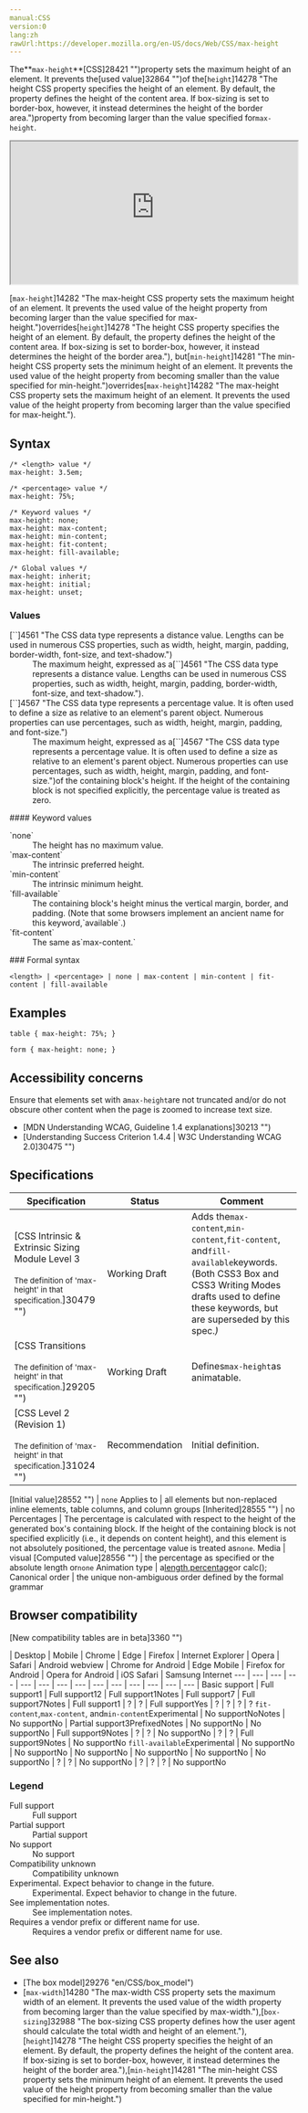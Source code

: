 ```yaml
---
manual:CSS
version:0
lang:zh
rawUrl:https://developer.mozilla.org/en-US/docs/Web/CSS/max-height
---
```






The**`max-height`**[CSS]28421 "")property sets the maximum height of an element. It prevents the[used value]32864 "")of the[`height`]14278 "The height CSS property specifies the height of an element. By default, the property defines the height of the content area. If box-sizing is set to border-box, however, it instead determines the height of the border area.")property from becoming larger than the value specified for`max-height`.

<iframe src='https://interactive-examples.mdn.mozilla.net/pages/css/max-height.html' width='100%' height='250'></iframe>


[`max-height`]14282 "The max-height CSS property sets the maximum height of an element. It prevents the used value of the height property from becoming larger than the value specified for max-height.")overrides[`height`]14278 "The height CSS property specifies the height of an element. By default, the property defines the height of the content area. If box-sizing is set to border-box, however, it instead determines the height of the border area."), but[`min-height`]14281 "The min-height CSS property sets the minimum height of an element. It prevents the used value of the height property from becoming smaller than the value specified for min-height.")overrides[`max-height`]14282 "The max-height CSS property sets the maximum height of an element. It prevents the used value of the height property from becoming larger than the value specified for max-height.").


## Syntax<a name="Syntax"></a>

```
/* <length> value */
max-height: 3.5em;

/* <percentage> value */
max-height: 75%;

/* Keyword values */
max-height: none;
max-height: max-content;
max-height: min-content;
max-height: fit-content;
max-height: fill-available;

/* Global values */
max-height: inherit;
max-height: initial;
max-height: unset;
```

### Values<a name="Values"></a>
<dl><dt id=''>[`<length>`]4561 "The <length> CSS data type represents a distance value. Lengths can be used in numerous CSS properties, such as width, height, margin, padding, border-width, font-size, and text-shadow.")</dt><dd>The maximum height, expressed as a[`<length>`]4561 "The <length> CSS data type represents a distance value. Lengths can be used in numerous CSS properties, such as width, height, margin, padding, border-width, font-size, and text-shadow.").</dd><dt id=''>[`<percentage>`]4567 "The <percentage> CSS data type represents a percentage value. It is often used to define a size as relative to an element's parent object. Numerous properties can use percentages, such as width, height, margin, padding, and font-size.")</dt><dd>The maximum height, expressed as a[`<percentage>`]4567 "The <percentage> CSS data type represents a percentage value. It is often used to define a size as relative to an element's parent object. Numerous properties can use percentages, such as width, height, margin, padding, and font-size.")of the containing block&#39;s height. If the height of the containing block is not specified explicitly, the percentage value is treated as zero.</dd></dl>
#### Keyword values<a name="Keyword_values"></a>
<dl><dt id=''>`none`</dt><dd>The height has no maximum value.</dd><dt id=''>`max-content`<i></i></dt><dd>The intrinsic preferred height.</dd><dt id=''>`min-content`<i></i></dt><dd>The intrinsic minimum height.</dd><dt id=''>`fill-available`<i></i></dt><dd>The containing block&#39;s height minus the vertical margin, border, and padding. (Note that some browsers implement an ancient name for this keyword,`available`.)</dd><dt id=''>`fit-content`<i></i></dt><dd>The same as`max-content.`</dd></dl>
### Formal syntax<a name="Formal_syntax"></a>

```
<length> | <percentage> | none | max-content | min-content | fit-content | fill-available
```

## Examples<a name="Examples"></a>

```
table { max-height: 75%; }

form { max-height: none; }
```

## Accessibility concerns<a name="Accessibility_concerns"></a>


Ensure that elements set with a`max-height`are not truncated and/or do not obscure other content when the page is zoomed to increase text size.


* [MDN Understanding WCAG, Guideline 1.4 explanations]30213 "")
* [Understanding Success Criterion 1.4.4 | W3C Understanding WCAG 2.0]30475 "")

## Specifications<a name="Specifications"></a>

Specification | Status | Comment 
 ---  |  ---  |  ---  | 
[CSS Intrinsic &amp; Extrinsic Sizing Module Level 3<br></br><small>The definition of &#39;max-height&#39; in that specification.</small>]30479 "") | Working Draft | Adds the`max-content`,`min-content`,`fit-content`, and`fill-available`keywords. (Both CSS3 Box and CSS3 Writing Modes drafts used to define these keywords, but are superseded by this spec.*)* 
[CSS Transitions<br></br><small>The definition of &#39;max-height&#39; in that specification.</small>]29205 "") | Working Draft | Defines`max-height`as animatable. 
[CSS Level 2 (Revision 1)<br></br><small>The definition of &#39;max-height&#39; in that specification.</small>]31024 "") | Recommendation | Initial definition. 


[Initial value]28552 "") | `none` 
Applies to | all elements but non-replaced inline elements, table columns, and column groups 
[Inherited]28555 "") | no 
Percentages | The percentage is calculated with respect to the height of the generated box&#39;s containing block. If the height of the containing block is not specified explicitly (i.e., it depends on content height), and this element is not absolutely positioned, the percentage value is treated as`none`. 
Media | visual 
[Computed value]28556 "") | the percentage as specified or the absolute length or`none` 
Animation type | a[length](%4561#Interpolation "Values of the <length> CSS data type are interpolated as real, floating-point numbers."),[percentage](%4567#Interpolation "Values of the <percentage> CSS data type are interpolated as real, floating-point numbers.")or calc(); 
Canonical order | the unique non-ambiguous order defined by the formal grammar 


## Browser compatibility<a name="Browser_Compatibility"></a>
[New compatibility tables are in beta<i></i>]3360 "")

 | <abbr>Desktop<i></i></abbr> | <abbr>Mobile<i></i></abbr> 
 | <abbr>Chrome<i></i></abbr> | <abbr>Edge<i></i></abbr> | <abbr>Firefox<i></i></abbr> | <abbr>Internet Explorer<i></i></abbr> | <abbr>Opera<i></i></abbr> | <abbr>Safari<i></i></abbr> | <abbr>Android webview<i></i></abbr> | <abbr>Chrome for Android<i></i></abbr> | <abbr>Edge Mobile<i></i></abbr> | <abbr>Firefox for Android<i></i></abbr> | <abbr>Opera for Android<i></i></abbr> | <abbr>iOS Safari<i></i></abbr> | <abbr>Samsung Internet<i></i></abbr> 
 ---  |  ---  |  ---  |  ---  |  ---  |  ---  |  ---  |  ---  |  ---  |  ---  |  ---  |  ---  |  ---  |  ---  | 
Basic support | <abbr>Full support</abbr>1 | <abbr>Full support</abbr>12 | <abbr>Full support</abbr>1<abbr>Notes<i></i></abbr> | <abbr>Full support</abbr>7 | <abbr>Full support</abbr>7<abbr>Notes<i></i></abbr> | <abbr>Full support</abbr>1 | <abbr>?</abbr> | <abbr>?</abbr> | <abbr>Full support</abbr>Yes | <abbr>?</abbr> | <abbr>?</abbr> | <abbr>?</abbr> | <abbr>?</abbr> 
`fit-content`,`max-content`, and`min-content`<abbr>Experimental<i></i></abbr> | <abbr>No support</abbr>No<abbr>Notes<i></i></abbr> | <abbr>No support</abbr>No | <abbr>Partial support</abbr>3<abbr>Prefixed<i></i></abbr><abbr>Notes<i></i></abbr> | <abbr>No support</abbr>No | <abbr>No support</abbr>No | <abbr>Full support</abbr>9<abbr>Notes<i></i></abbr> | <abbr>?</abbr> | <abbr>?</abbr> | <abbr>No support</abbr>No | <abbr>?</abbr> | <abbr>?</abbr> | <abbr>Full support</abbr>9<abbr>Notes<i></i></abbr> | <abbr>No support</abbr>No 
`fill-available`<abbr>Experimental<i></i></abbr> | <abbr>No support</abbr>No | <abbr>No support</abbr>No | <abbr>No support</abbr>No | <abbr>No support</abbr>No | <abbr>No support</abbr>No | <abbr>No support</abbr>No | <abbr>?</abbr> | <abbr>?</abbr> | <abbr>No support</abbr>No | <abbr>?</abbr> | <abbr>?</abbr> | <abbr>?</abbr> | <abbr>No support</abbr>No 


### Legend<a name="Legend"></a>
<dl><dt id=''><abbr>Full support</abbr></dt><dd>Full support</dd><dt id=''><abbr>Partial support</abbr></dt><dd>Partial support</dd><dt id=''><abbr>No support</abbr></dt><dd>No support</dd><dt id=''><abbr>Compatibility unknown</abbr></dt><dd>Compatibility unknown</dd><dt id=''><abbr>Experimental. Expect behavior to change in the future.<i></i></abbr></dt><dd>Experimental. Expect behavior to change in the future.</dd><dt id=''><abbr>See implementation notes.<i></i></abbr></dt><dd>See implementation notes.</dd><dt id=''><abbr>Requires a vendor prefix or different name for use.<i></i></abbr></dt><dd>Requires a vendor prefix or different name for use.</dd></dl>

## See also<a name="See_also"></a>

* [The box model]29276 "en/CSS/box_model")
* [`max-width`]14280 "The max-width CSS property sets the maximum width of an element. It prevents the used value of the width property from becoming larger than the value specified by max-width."),[`box-sizing`]32988 "The box-sizing CSS property defines how the user agent should calculate the total width and height of an element."),[`height`]14278 "The height CSS property specifies the height of an element. By default, the property defines the height of the content area. If box-sizing is set to border-box, however, it instead determines the height of the border area."),[`min-height`]14281 "The min-height CSS property sets the minimum height of an element. It prevents the used value of the height property from becoming smaller than the value specified for min-height.")




